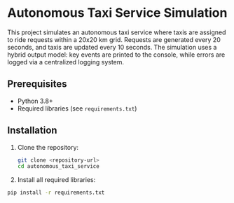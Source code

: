 # Autonomous Taxi Service Simulation

This project simulates an autonomous taxi service where taxis are assigned to ride requests within a 20x20 km grid. Requests are generated every 20 seconds, and taxis are updated every 10 seconds. The simulation uses a hybrid output model: key events are printed to the console, while errors are logged via a centralized logging system.

## Prerequisites

- Python 3.8+
- Required libraries (see `requirements.txt`)

## Installation

1. Clone the repository:
   ```bash
   git clone <repository-url>
   cd autonomous_taxi_service

2. Install all required libraries:
```bash
pip install -r requirements.txt
